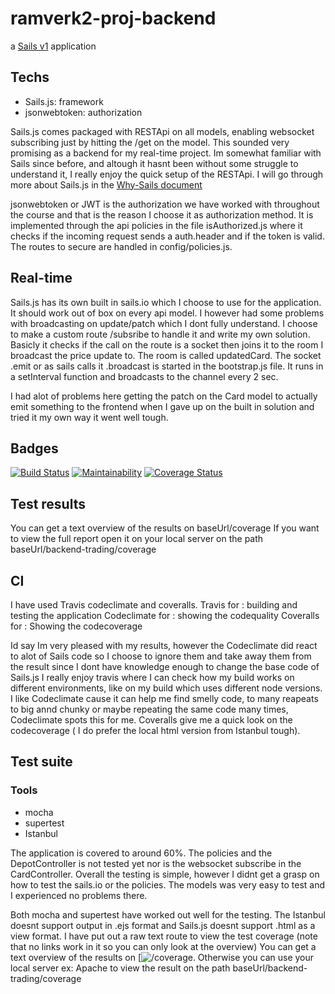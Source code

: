 # ramverk2-proj-backend

a [Sails v1](https://sailsjs.com) application

## Techs
* Sails.js: framework
* jsonwebtoken: authorization

Sails.js comes packaged with RESTApi on all models, enabling websocket subscribing just by hitting the  /get on the model. This sounded very promising as a backend for my real-time project. Im somewhat familiar with Sails since before, and altough it hasnt been without some struggle to understand it, I really enjoy the quick setup of the RESTApi.
I will go through more about Sails.js in the [Why-Sails document](https://github.com/Edugolr/why-sails)

jsonwebtoken or JWT is the authorization we have worked with throughout the course and that is the reason I choose it as authorization method. It is implemented through the api policies in the file isAuthorized.js where it checks if the incoming request sends a auth.header and if the token is valid. The  routes to secure are handled in config/policies.js.


## Real-time

Sails.js has its own built in sails.io which I choose to use for the application.
It should work out of box on every api model. I however had some problems with broadcasting on update/patch which I dont fully understand. I choose to make a custom route /subsribe to handle it and write my own solution.
Basicly it checks if the call on the route is a socket then joins it to the room I broadcast the price update to.
The room is called updatedCard.
The socket .emit or as sails calls it .broadcast is started in the bootstrap.js file. It runs in a setInterval function and broadcasts to the channel every 2 sec.

I had alot of problems here getting the patch on the Card model to actually emit something to the frontend when I gave up on the built in solution and tried it my own way it went well tough.


## Badges
[![Build Status](https://travis-ci.org/Edugolr/ramverk2-proj-backend.svg?branch=master)](https://travis-ci.org/Edugolr/ramverk2-proj-backend)
[![Maintainability](https://api.codeclimate.com/v1/badges/b36570f7afc13fa15cee/maintainability)](https://codeclimate.com/github/Edugolr/chai17Ramverk2/maintainability)
[![Coverage Status](https://coveralls.io/repos/github/Edugolr/chai17Ramverk2/badge.svg?branch=master)](https://coveralls.io/github/Edugolr/chai17Ramverk2?branch=master)

## Test results
You can get a text overview of the results on baseUrl/coverage
If you want to view the full report open it on your local server on the path
baseUrl/backend-trading/coverage


## CI
I have used Travis codeclimate and coveralls.
Travis for : building and testing the application
Codeclimate for : showing the codequality
Coveralls for : Showing the codecoverage

Id say Im very pleased with my results, however the Codeclimate did react to alot of Sails code so I choose to ignore them and take away them from the result since I dont have knowledge enough to change the base code of Sails.js
I really enjoy travis where I can check how my build works on different environments, like on my build which uses different node versions.
I like Codeclimate cause it can help me find smelly code, to many reapeats to big annd chunky or maybe repeating the same code many times, Codeclimate spots this for me.
Coveralls give me a quick look on the codecoverage ( I do prefer the local html version from Istanbul tough).

## Test suite
### Tools
* mocha
* supertest
* Istanbul

The application is covered to around 60%. The policies and the DepotController is not tested yet nor is the websocket subscribe in the CardController.
Overall the testing is simple, however I didnt get a grasp on how to test the sails.io or the policies. The models was very easy to test and I experienced no problems there.

Both mocha and supertest have worked out well for the testing.
The Istanbul doesnt support output in .ejs format and Sails.js doesnt support .html as a view format. I have put out a raw text route to view the test coverage (note that no links work in it so you can only look at the overview)
You can get a text overview of the results on [![/coverage](/coverage). Otherwise you can use your local server ex: Apache to view the result on the path
baseUrl/backend-trading/coverage
